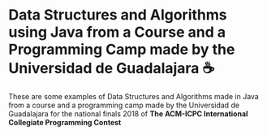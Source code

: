# Data Structures and Algorithms using Java from a Course and a Programming Camp made by the Universidad de Guadalajara :coffee:
These are some examples of Data Structures and Algorithms made in Java from a course and a programming camp made by the Universidad de Guadalajara for the national finals 2018 of **The ACM-ICPC International Collegiate Programming Contest**

